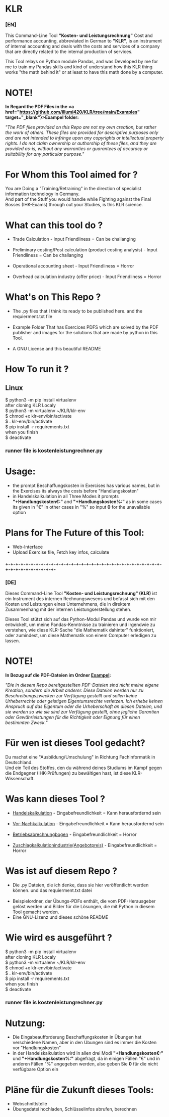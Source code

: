 # KLR
<h3>[EN]</h3>

This Command-Line Tool <b>"Kosten- und Leistungsrechnung"</b> Cost and performance accounting, abbreviated in German to <b>"KLR"</b>, 
is an instrument of internal accounting and deals with the costs and services of a company that are directly related 
to the internal production of services.

This Tool relays on Python module Pandas, and was Developed by me for me to train my Pandas skills and kind of understand 
how this KLR thing works "the math behind it" or at least  to have this math done by a computer.


<h1>NOTE!</h1>                                        

<b>In  Regard  the PDF  Files in the <a  href="https://github.com/illumi420/KLR/tree/main/Examples" target="_blank"}>Exampel</a> folder:</b>

<em>"The PDF files provided on this Repo are not my own creation, but rather the work of others. 
These files are provided for descriptive purposes only and are not intended to infringe upon any copyrights or intellectual property rights. 
I do not claim ownership or authorship of these files, and they are provided as-is, without any warranties or guarantees of accuracy or suitability 
for any particular purpose."</em>


<h1>For Whom this Tool aimed for ?</h1>

You are Doing a "Training/Retraining" in the direction of specialist information technology in Germany.  
And part of the Stuff you would handle while Fighting against the Final Bosses (IHK-Exams) through out your Studies, is this KLR science.

<h1>What can this tool do ?</h1>

<ul>
  <li>Trade Calculation - Input Friendliness = Can be challanging</li>
  <br>
  <li>Preliminary costing/Post calculation (product costing analysis) - Input Friendliness = Can be challanging</li>
  <br>
  <li>Operational accounting sheet - Input Friendliness = Horror</li>
  <br>
  <li>Overhead calculation industry (offer price) - Input Friendliness = Horror</li>
</ul>

<h1>What's on This  Repo ?</h1>

<ul>
  <li>The .py files that I think its ready to be published here. and the requierment.txt file</li>
  <br>
  <li>Example Folder That has Exercices PDFS which are solved by the PDF publisher and images for the solutions that are made by python in this Tool.</li>
  <br>
  <li>A GNU License and this beautiful README</li>
</ul>

<h1>How To run it ?</h1>

<h2>Linux</h2>

$ python3 -m pip install virtualenv <br>
after cloning KLR Localy <br>
$ python3 -m virtualenv  ~/KLR/klr-env <br>
$ chmod  +x  klr-env/bin/activate <br>
$ . klr-env/bin/activate <br>
$ pip install -r requirements.txt <br>
when you finish <br>
$ deactivate <br>

<h3>runner file is kostenleistungrechner.py</h3>

<h1>Usage:</h1>
<ul>
<li>the prompt Beschaffungskosten in Exercises has various names, but in the Exercises its always the costs before "Handlungskosten"</li>  
<li>in Handelskalkulation in all Three Modes it prompts <b>"+Handlungskosten€:"</b> and <b>"+Handlungskosten%:"</b> as in some cases its given in "€" in other cases in "%" so input <b>0</b> for the unavailable option</li>
</ul>

<h1>Plans for The Future of this Tool:</h1>
<ul>
<li>Web-Interface</li>
<li>Upload Exercise file, Fetch key infos, calculate</li> 
</ul>

<h4>+-+-+-+-+-+-+-+-+-+-+-+-+-+-+-+-+-+-+-+-+-+-+-+-+-+-+-+-+-+-+-+-+-+-+-+-+-+-+-+-+-</h4>

<h3>[DE]</h3>

Dieses Command-Line Tool <b>"Kosten- und Leistungsrechnung" (KLR)</b> ist ein Instrument des internen Rechnungswesens und befasst sich mit 
den Kosten und Leistungen eines Unternehmens, die in direktem Zusammenhang mit der internen Leistungserstellung stehen.

Dieses Tool stützt sich auf das Python-Modul Pandas und wurde von mir entwickelt, um meine Pandas-Kenntnisse zu trainieren und irgendwie zu verstehen,
wie diese KLR-Sache "die Mathematik dahinter" funktioniert, oder zumindest, um diese Mathematik von einem Computer erledigen zu lassen.

<h1>NOTE!</h1>                                        

<b>In Bezug auf die PDF-Dateien im Ordner <a  href="https://github.com/illumi420/KLR/tree/main/Examples" target ="_blank">Exampel</a>:</b>

<em>"Die in diesem Repo bereitgestellten PDF-Dateien sind nicht meine eigene Kreation, sondern die Arbeit anderer. 
Diese Dateien werden nur zu Beschreibungszwecken zur Verfügung gestellt und sollen keine Urheberrechte oder geistigen Eigentumsrechte verletzen. 
Ich erhebe keinen Anspruch auf das Eigentum oder die Urheberschaft an diesen Dateien, und sie werden so wie sie sind zur Verfügung gestellt, ohne jegliche Garantien oder Gewährleistungen für die Richtigkeit oder Eignung für einen bestimmten Zweck."</em>
 
 
<h1>Für wen ist dieses Tool gedacht?</h1>

Du machst eine "Ausbildung/Umschulung" in Richtung Fachinformatik in Deutschland.  
Und ein Teil des Stoffes, den du während deines Studiums im Kampf gegen die Endgegner (IHK-Prüfungen) zu bewältigen hast, ist diese KLR-Wissenschaft.

<h1>Was kann dieses Tool ?</h1>


<ul>
  <li><a  href="https://studyflix.de/wirtschaft/handelskalkulation-1470" target="_blank">Handelskalkulation</a> - Eingabefreundlichkeit = Kann herausfordernd sein</li>
  <br>
  <li><a  href="https://5cube.digital/eine-erfolgreiche-vor-nachkalkulation-in-der-produktion/#:~:text=W%C3%A4hrend%20die%20Vorkalkulation%20ein%20Soll,Ergebnis%20(Ist%2DErgebnis)." target="_blank">Vor-Nachkalkulation</a> - Eingabefreundlichkeit = Kann herausfordernd sein</li>
  <br>
  <li><a  href="https://www.lexoffice.de/lexikon/betriebsabrechnungsbogen/#:~:text=Der%20Betriebsabrechnungsbogen%20(BAB)%20ist%20ein,anfallen%2C%20auf%20die%20Kostenstellen%20verteilt."  target="_blank">Betriebsabrechnungbogen</a> - Eingabefreundlichkeit = Horror</li>
  <br>
  <li><a href="https://studyflix.de/wirtschaft/zuschlagskalkulation-58" target="_blank">Zuschlagkalkulationindustrie(Angebotpreis)</a> - Eingabefreundlichkeit =  Horror</li>
</ul>

<h1>Was ist auf diesem Repo  ?</h1>

<ul>
  <li>Die .py Dateien, die ich denke, dass sie hier veröffentlicht werden können. und das requierment.txt datei</li>
  <br>
  <li>Beispielordner, der Übungs-PDFs enthält, die vom PDF-Herausgeber gelöst werden und Bilder für die Lösungen, die mit Python in diesem Tool gemacht werden.</li>
  <li>Eine GNU-Lizenz und dieses schöne README</li>
</ul>

<h1>Wie wird es ausgeführt  ?</h1>

$ python3 -m pip install virtualenv  <br>
after cloning KLR Localy  <br>
$ python3 -m virtualenv  ~/KLR/klr-env  <br>
$ chmod  +x  klr-env/bin/activate <br>
$ . klr-env/bin/activate  <br>
$ pip install -r requirements.txt <br>
when you finish  <br>
$ deactivate <br>

<h3>runner file is kostenleistungrechner.py</h3>

<h1>Nutzung:</h1>

<ul>
<li>Die Eingabeaufforderung Beschaffungskosten in Übungen hat verschiedene Namen, aber in den Übungen sind es immer die Kosten vor "Handlungskosten"</li>  
<li>in der Handelskalkulation wird in allen drei Modi <b>"+Handlungskosten€:"</b> und <b>"+Handlungskosten%:"</b> abgefragt, da in einigen Fällen "€" und in anderen Fällen "%" angegeben werden, also geben Sie <b>0</b> für die nicht verfügbare Option ein</li>
</ul>

<h1>Pläne für die Zukunft dieses Tools:</h1>
<ul>
<li>Webschnittstelle</li>
<li>Übungsdatei hochladen, Schlüsselinfos abrufen, berechnen</li> 
</ul>
